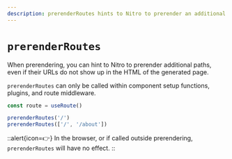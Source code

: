 ```yaml
---
description: prerenderRoutes hints to Nitro to prerender an additional route.
---
```


# `prerenderRoutes`

When prerendering, you can hint to Nitro to prerender additional paths, even if their URLs do not show up in the HTML of the generated page.

`prerenderRoutes` can only be called within component setup functions, plugins, and route middleware.

```js
const route = useRoute()

prerenderRoutes('/')
prerenderRoutes(['/', '/about'])
```

::alert{icon=👉}
In the browser, or if called outside prerendering, `prerenderRoutes` will have no effect.
::
